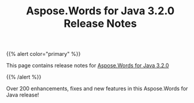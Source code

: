﻿---
title: Aspose.Words for Java 3.2.0 Release Notes
articleTitle: Aspose.Words for Java 3.2.0 Release Notes
linktitle: Aspose.Words for Java 3.2.0 Release Notes
description: "Aspose.Words for Java 3.2.0 Release Notes – learn about the latest updates and fixes."
type: docs
weight: 30
url: /java/aspose-words-for-java-3-2-0-release-notes/
---

{{% alert color="primary" %}}

This page contains release notes for [Aspose.Words for Java 3.2.0](https://downloads.aspose.com/words/java/new-releases/aspose.words-for-java-3.2.0/)

{{% /alert %}}

Over 200 enhancements, fixes and new features in this Aspose.Words for Java release!

